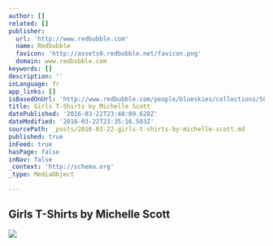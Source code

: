```yaml
---
author: []
related: []
publisher:
  url: 'http://www.redbubble.com'
  name: Redbubble
  favicon: 'http://assets0.redbubble.net/favicon.png'
  domain: www.redbubble.com
keywords: []
description: ''
inLanguage: fr
app_links: []
isBasedOnUrl: 'http://www.redbubble.com/people/blueskies/collections/58345-girls-t-shirts'
title: Girls T-Shirts by Michelle Scott
datePublished: '2016-03-22T23:48:09.628Z'
dateModified: '2016-03-22T23:35:16.503Z'
sourcePath: _posts/2016-03-22-girls-t-shirts-by-michelle-scott.md
published: true
inFeed: true
hasPage: false
inNav: false
_context: 'http://schema.org'
_type: MediaObject

---
```

<article style=""><h1>Girls T-Shirts by Michelle Scott</h1><img src="http://ih0.redbubble.net/image.12033354.5162/fc,550x550,white.jpg" /></article>